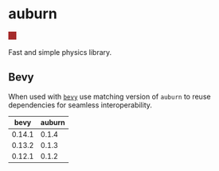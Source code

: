 # auburn

![Auburn Color](auburn.png)

Fast and simple physics library.

## Bevy

When used with [`bevy`](https://github.com/bevyengine/bevy) use matching version of `auburn` to reuse dependencies for seamless interoperability.

| bevy   | auburn |
| ------ | ------ |
| 0.14.1 | 0.1.4  |
| 0.13.2 | 0.1.3  |
| 0.12.1 | 0.1.2  |

